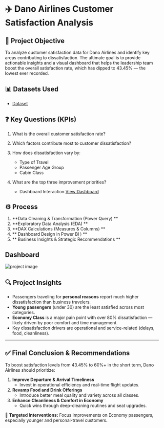 # ✈️ Dano Airlines Customer Satisfaction Analysis

## 📌 Project Objective
To analyze customer satisfaction data for Dano Airlines and identify key areas contributing to dissatisfaction. The ultimate goal is to provide actionable insights and a visual dashboard that helps the leadership team boost the overall satisfaction rate, which has dipped to 43.45% — the lowest ever recorded.

## 📊 Datasets Used
- <a href="https://github.com/Ihechil/Dano-Airlines-Customer-Satisfaction-Analysis/blob/main/Dano%20Airline%20data.xlsx">Dataset</a>

## ❓ Key Questions (KPIs)
1. What is the overall customer satisfaction rate?
2. Which factors contribute most to customer dissatisfaction?
3. How does dissatisfaction vary by:
   - Type of Travel
   - Passenger Age Group
   - Cabin Class
4. What are the top three improvement priorities?

   - Dashboard Interaction <a href="https://github.com/Ihechil/Dano-Airlines-Customer-Satisfaction-Analysis/blob/main/DANO_AIRLINE_DASHBOARD.jpg">View Dashboard</a>

## ⚙️ Process
1. **Data Cleaning & Transformation (Power Query)   **
2. **Exploratory Data Analysis (EDA)  **
3. **DAX Calculations (Measures & Columns)  **
4. ** Dashboard Design in Power BI  )   **
5. ** Business Insights & Strategic Recommendations  **


##  Dashboard

![project image](https://github.com/user-attachments/assets/71927d67-fddb-479f-9456-3aec979547c2)


## 🔍 Project Insights
- Passengers traveling for **personal reasons** report much higher dissatisfaction than business travelers.
- **Young passengers** (under 30) are the least satisfied across most categories.
- **Economy Class** is a major pain point with over 80% dissatisfaction — likely driven by poor comfort and time management.
- Key dissatisfaction drivers are operational and service-related (delays, food, cleanliness).

---

## ✅ Final Conclusion & Recommendations
To boost satisfaction levels from 43.45% to 60%+ in the short term, Dano Airlines should prioritize:

1. **Improve Departure & Arrival Timeliness**
   - Invest in operational efficiency and real-time flight updates.
2. **Revamp Food and Drink Offerings**
   - Introduce better meal quality and variety across all classes.
3. **Enhance Cleanliness & Comfort in Economy**
   - Quick wins through deep-cleaning routines and seat upgrades.

🎯 **Targeted Interventions:** Focus improvements on Economy passengers, especially younger and personal-travel customers.


